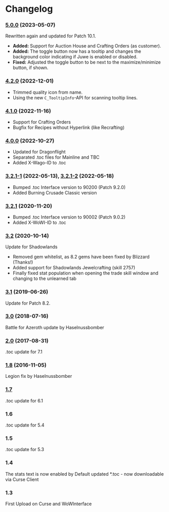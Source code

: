 # Changelog

### [5.0.0] (2023-05-07)

Rewritten again and updated for Patch 10.1.

- **Added:** Support for Auction House and Crafting Orders (as customer).
- **Added:** The toggle button now has a tooltip and changes the background color indicating if Juwe is enabled or disabled.
- **Fixed:** Adjusted the toggle button to be next to the maximize/minimize button, if shown.

### [4.2.0] (2022-12-01)

- Trimmed quality icon from name.
- Using the new `C_TooltipInfo`-API for scanning tooltip lines.

### [4.1.0] (2022-11-16)

- Support for Crafting Orders
- Bugfix for Recipes without Hyperlink (like Recrafting)

### [4.0.0] (2022-10-27)

- Updated for Dragonflight
- Separated .toc files for Mainline and TBC
- Added X-Wago-ID to .toc

### [3.2.1-1] (2022-05-13), [3.2.1-2] (2022-05-18)
- Bumped .toc Interface version to 90200 (Patch 9.2.0)
- Added Burning Crusade Classic version

### [3.2.1] (2020-11-20)
- Bumped .toc Interface version to 90002 (Patch 9.0.2)
- Added X-WoWI-ID to .toc

### [3.2] (2020-10-14)
Update for Shadowlands
- Removed gem whitelist, as 8.2 gems have been fixed by Blizzard (Thanks!)
- Added support for Shadowlands Jewelcrafting (skill 2757)
- Finally fixed stat population when opening the trade skill window and changing to the unlearned tab

### [3.1] (2019-06-26)
Update for Patch 8.2.

### [3.0] (2018-07-16)
Battle for Azeroth update by Haselnussbomber

### [2.0] (2017-08-31)
.toc update for 7.1

### [1.8] (2016-11-05)
Legion fix by Haselnussbomber

### [1.7]
.toc update for 6.1

### 1.6
.toc update for 5.4

### 1.5
.toc update for 5.3

### 1.4
The stats text is now enabled by Default
updated *.toc - now downloadable via Curse Client

### 1.3
First Upload on Curse and WoWInterface

[Unreleased]: https://github.com/Haselnussbomber/Juwe/compare/v5.0.0...HEAD
[5.0.0]: https://github.com/Haselnussbomber/Juwe/compare/v4.2.0...v5.0.0
[4.2.0]: https://github.com/Haselnussbomber/Juwe/compare/v4.1.0...v4.2.0
[4.1.0]: https://github.com/Haselnussbomber/Juwe/compare/v4.0.0...v4.1.0
[4.0.0]: https://github.com/Haselnussbomber/Juwe/compare/v3.2.1-2...v4.0.0
[3.2.1-2]: https://github.com/Haselnussbomber/Juwe/compare/v3.2.1-1...v3.2.1-2
[3.2.1-1]: https://github.com/Haselnussbomber/Juwe/compare/v3.2.1...v3.2.1-1
[3.2.1]: https://github.com/Haselnussbomber/Juwe/compare/v3.2...v3.2.1
[3.2]: https://github.com/Haselnussbomber/Juwe/compare/v3.1...v3.2
[3.1]: https://github.com/Haselnussbomber/Juwe/compare/v3.0...v3.1
[3.0]: https://github.com/Haselnussbomber/Juwe/compare/v2.0...v3.0
[2.0]: https://github.com/Haselnussbomber/Juwe/compare/v1.8...v2.0
[1.8]: https://github.com/Haselnussbomber/Juwe/compare/v1.7...v1.8
[1.7]: https://github.com/Haselnussbomber/Juwe/commit/d312b2ac
